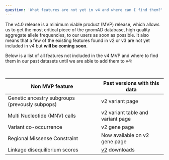 ```yaml
---
question: 'What features are not yet in v4 and where can I find them?'
---
```


The v4.0 release is a minimum viable product (MVP) release, which allows us to get the most critical piece of the gnomAD database, high quality aggregate allele frequencies, to our users as soon as possible. It also means that a few of the existing features found in v2 or v3 are not yet included in v4 but **will be coming soon**.

Below is a list of all features not included in the v4 MVP and where to find them in our past datasets until we are able to add them to v4:

<br />

| Non MVP feature                                | Past versions with this data                          |
| ---------------------------------------------- | ----------------------------------------------------- |
| Genetic ancestry subgroups (prevously subpops) | v2 variant page                                       |
| Multi Nucleotide (MNV) calls                   | v2 variant table and variant page                     |
| Variant co-occurrence                          | v2 gene page                                          |
| Regional Missense Constraint                   | Now available on v2 gene page                         |
| Linkage disequilibrium scores                  | [v2](/downloads/#v2-linkage-disequilibrium) downloads |
